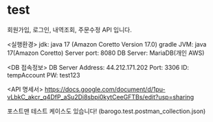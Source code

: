 # test
회원가입, 로그인, 내역조회, 주문수정 API 입니다.

<실행환경>
jdk: java 17 (Amazon Coretto Version 17.0)
gradle JVM: java 17(Amazon Coretto)
Server port: 8080
DB Server: MariaDB(개인 AWS)

<DB 접속정보>
DB Server Address: 44.212.171.202
Port: 3306
ID: tempAccount
PW: test123

<API 명세서>
https://docs.google.com/document/d/1pu-vLbkC_akcr_q4DfP_aSu2Di8sbpi0kytCeeGFTBs/edit?usp=sharing


포스트맨 테스트 케이스도 있습니다! (barogo.test.postman_collection.json)
